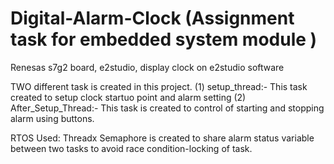# Digital-Alarm-Clock (Assignment task for embedded system module )
Renesas s7g2 board, e2studio, display clock on e2studio software

TWO different task is created in this project.
(1) setup_thread:- This task created to setup clock startuo point and alarm setting
(2) After_Setup_Thread:- This task is created to control of starting and stopping alarm using buttons.

RTOS Used: Threadx
Semaphore is created to share alarm status variable between two tasks to avoid race condition-locking of task.
